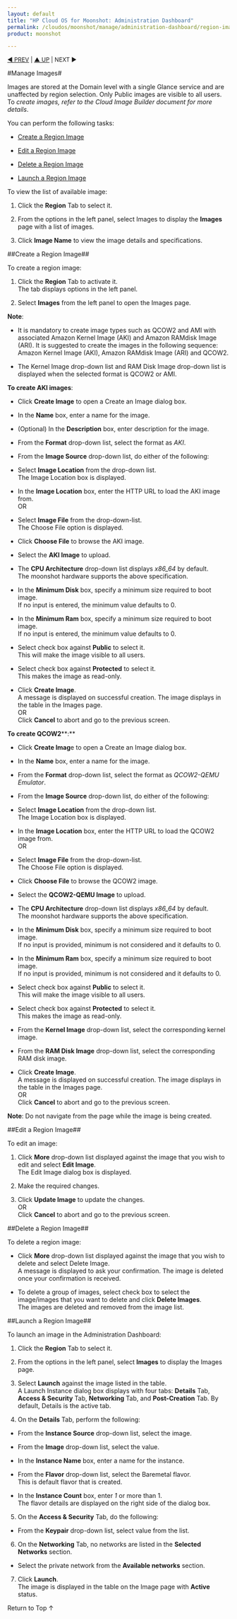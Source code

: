```yaml
---
layout: default
title: "HP Cloud OS for Moonshot: Administration Dashboard"
permalink: /cloudos/moonshot/manage/administration-dashboard/region-images/
product: moonshot

---
```


<script>

function PageRefresh {
onLoad="window.refresh"
}

PageRefresh();

</script>

<p style="font-size: small;"> <a href="/cloudos/moonshot/manage/">&#9664; PREV</a> | <a href="/cloudos/moonshot/manage">&#9650; UP</a> | NEXT &#9654; </p>


#Manage Images#

Images are stored at the Domain level with a single Glance service and are unaffected by region selection. Only Public images are visible to all users. To *create images, refer to the Cloud Image Builder document for more details*.

You can perform the following tasks:

* <a href="#Create a Region Image">Create a Region Image</a> 

* <a href="#Edit a Region Image">Edit a Region Image</a> 

* <a href="#Delete a Region Image">Delete a Region Image</a> 

* <a href= "#Launch a Region Image">Launch a Region Image</a>


To view the list of available image:

1.	Click the **Region** Tab to select it.

2.	From the options in the left panel, select Images to display the **Images** page with a list of images.

3.	Click **Image Name** to view the image details and specifications.

##Create a Region Image##<a name= "Create a Region Image"></a>

To create a region image:

1.	Click the **Region** Tab to activate it.<br>
The tab displays options in the left panel.

2.	Select **Images** from the left panel to open the Images page.

**Note**:

- It is mandatory to create image types such as QCOW2 and AMI with associated Amazon Kernel Image (AKI) and Amazon RAMdisk Image (ARI). It is suggested to create the images in the following sequence: Amazon Kernel Image (AKI), Amazon RAMdisk Image (ARI) and QCOW2.

- The Kernel Image drop-down list and RAM Disk Image drop-down list is displayed when the selected format is
QCOW2 or AMI.

**To create AKI images**:

* Click **Create Image** to open a Create an Image dialog box.

* In the **Name** box, enter a name for the image.

* (Optional) In the **Description** box, enter description for the image.

* From the **Format** drop-down list, select the format as *AKI*.

* From the **Image Source** drop-down list, do either of the following:

 * Select **Image Location** from the drop-down list.<br>
The Image Location box is displayed.

 * In the **Image Location** box, enter the HTTP URL to load the AKI image from.<br>
OR<br>

 * Select **Image File** from the drop-down-list. <br>
The Choose File option is displayed.

 * Click **Choose File** to browse the AKI image.
 
* Select the **AKI Image** to upload.

* The **CPU Architecture** drop-down list displays *x86_64* by default.<br>
The moonshot hardware supports the above specification.

* In the **Minimum Disk** box, specify a minimum size required to boot image.<br>
If no input is entered, the minimum value defaults to 0.

* In the **Minimum Ram** box, specify a minimum size required to boot image.<br>
If no input is entered, the minimum value defaults to 0.

* Select check box  against **Public** to select it.<br>
This will make the image visible to all users.

* Select check box against **Protected** to select it.<br>
This makes the image as read-only.

* Click **Create Image**.<br> A message is displayed on successful creation. The image displays in the table in the Images page.<br>
OR<br>
Click **Cancel** to abort and go to the previous screen.

**To create QCOW2****:**

* Click **Create Imag**e to open a Create an Image dialog box.

* In the **Name** box, enter a name for the image.

* From the **Format** drop-down list, select the format as *QCOW2-QEMU Emulator*.

* From the **Image Source** drop-down list, do either of the following:
 * Select **Image Location** from the drop-down list.<br>
The Image Location box is displayed.
 
 * In the **Image Location** box, enter the HTTP URL to load the QCOW2 image from.<br>
OR<br>
 
 * Select **Image File** from the drop-down-list.<br>
The Choose File option is displayed.
 
 * Click **Choose File** to browse the QCOW2 image.
 
 * Select the **QCOW2-QEMU Image** to upload.

* The **CPU Architecture** drop-down list displays *x86_64* by default.<br>
The moonshot hardware supports the above specification.

* In the **Minimum Disk** box, specify a minimum size required to boot image.<br>
If no input is provided, minimum is not considered and it defaults to 0.

* In the **Minimum Ram** box, specify a minimum size required to boot image.<br>
If no input is provided, minimum is not considered and it defaults to 0.

* Select check box against **Public** to select it.<br>
This will make the image visible to all users.

* Select check box against **Protected** to select it.<br>
This makes the image as read-only.

* From the **Kernel Image** drop-down list, select the corresponding kernel image.

* From the **RAM Disk Image** drop-down list, select the corresponding RAM disk image.

* Click **Create  Image**.<br>
A message is displayed on successful creation. The image displays in the table in the Images page.<br>
OR<br>
Click **Cancel** to abort and go to the previous screen.

**Note**: Do not navigate from the page while the image is being created.

##Edit a Region Image##<a name= "Edit a Region Image"></a>

To edit an image:

1.	Click **More** drop-down list displayed against the image that you wish to edit and select **Edit Image**. <br>
The Edit Image dialog box is displayed.

2.	Make the required changes.

3.	Click **Update Image** to update the changes.<br>
OR<br>
Click **Cancel** to abort and go to the previous screen.

##Delete a Region Image##<a name= "Delete a Region Image"></a>

To delete a region image:

* Click **More** drop-down list displayed against the image that you wish to delete and select Delete Image.<br>
A message is displayed to ask your confirmation. The image is deleted once your confirmation is received.

* To delete a group of images, select check box to select the image/images that you want to delete and click **Delete Images**.<br>
The images are deleted and removed from the image list.

##Launch a Region Image##<a name= "Launch a Region Image"></a>

To launch an image in the Administration Dashboard:

1. Click the **Region** Tab to select it.

1. From the options in the left panel, select **Images** to display the Images page.

1. Select **Launch** against the image listed in the table.<br>
A Launch Instance dialog box displays with four tabs: **Details** Tab, **Access & Security** Tab, **Networking** Tab, and **Post-Creation** Tab. By default, Details is the active tab.

1. On the **Details** Tab, perform the following:
 
 * From the **Instance Source** drop-down list, select the image.
 
 * From the **Image** drop-down list, select the value.
 
 * In the **Instance Name** box, enter a name for the instance.
 
 * From the **Flavor** drop-down list, select the Baremetal flavor.<br>
This is default flavor that is created.
 
 * In the **Instance Count** box, enter *1* or more than 1.<br>
The flavor details are displayed on the right side of the dialog box.

5. On the **Access & Security** Tab, do the following:
 
 * From the **Keypair** drop-down list, select value from the list.

6.	On the **Networking** Tab, no networks are listed in the **Selected Networks** section.
 
 * Select the private network from the **Available networks** section.
 
7.	Click **Launch**.<br>
The image is displayed in the table on the Image page with **Active** status.

<a href="#top" style="padding:14px 0px 14px 0px; text-decoration: none;"> Return to Top &#8593; </a>